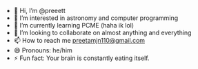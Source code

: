 - 👋 Hi, I’m @preeett
- 👀 I’m interested in astronomy and computer programming 
- 🌱 I’m currently learning PCME (haha ik lol)
- 💞️ I’m looking to collaborate on almost anything and everything
- 📫 How to reach me preetamjn110@gmail.com
- 😄 Pronouns: he/him
- ⚡ Fun fact: Your brain is constantly eating itself.

<!---
preeett/preeett is a ✨ special ✨ repository because its `README.md` (this file) appears on your GitHub profile.
You can click the Preview link to take a look at your changes.
--->
